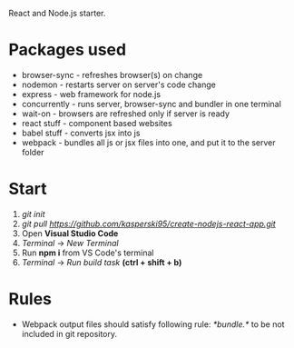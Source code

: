 React and Node.js starter.

# Packages used
* browser-sync - refreshes browser(s) on change
* nodemon - restarts server on server's code change
* express - web framework for node.js
* concurrently - runs server, browser-sync and bundler in one terminal
* wait-on - browsers are refreshed only if server is ready
* react stuff - component based websites
* babel stuff - converts jsx into js
* webpack - bundles all js or jsx files into one, and put it to the server folder

# Start
1. *git init*
1. *git pull https://github.com/kasperski95/create-nodejs-react-app.git*
1. Open **Visual Studio Code**
1. *Terminal* -> *New Terminal*
1. Run **npm i** from VS Code's terminal
1. *Terminal* -> *Run build task* **(ctrl + shift + b)**

# Rules
* Webpack output files should satisfy following rule: *\*bundle.\** to be not included in git repository.
